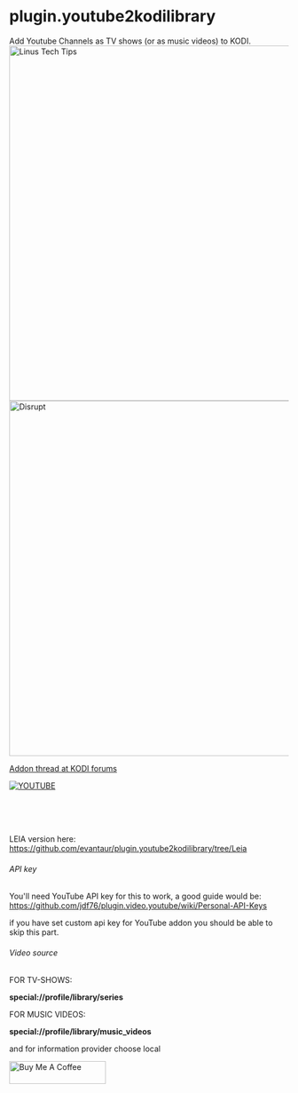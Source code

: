 # plugin.youtube2kodilibrary
Add Youtube Channels as TV shows (or as music videos) to KODI.
<img src="https://user-images.githubusercontent.com/23665282/139370255-155e06b9-74ec-449d-b9fe-38a442a8c9f3.png" alt="Linus Tech Tips" width=640>
<img src="https://user-images.githubusercontent.com/23665282/139370245-ec2b44d7-648c-4ee8-8058-2c2b10428418.png" alt="Disrupt" width=640>

<a href="https://forum.kodi.tv/showthread.php?tid=354748">Addon thread at KODI forums</a>

[![YOUTUBE](https://img.youtube.com/vi/nr1DuCJD4lQ/0.jpg)](https://www.youtube.com/watch?v=nr1DuCJD4lQ)


<br/><br/><br/>

LEIA version here:
https://github.com/evantaur/plugin.youtube2kodilibrary/tree/Leia

###### API key

You'll need YouTube API key for this to work, a good guide would be:
https://github.com/jdf76/plugin.video.youtube/wiki/Personal-API-Keys

if you have set custom api key for YouTube addon you should be able to skip this part.

###### Video source
FOR TV-SHOWS:

**special://profile/library/series**

FOR MUSIC VIDEOS:

**special://profile/library/music_videos**

and for information provider choose local

<a href="https://www.buymeacoffee.com/evantaur" target="_blank"><img src="https://cdn.buymeacoffee.com/buttons/default-orange.png" alt="Buy Me A Coffee" height="41" width="174"></a>
